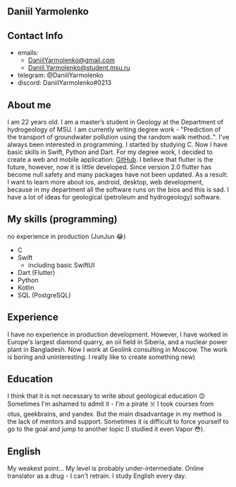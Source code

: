 ## Daniil Yarmolenko

## Contact Info

* emails: 
  * DaniilYarmolenko@gmail.com
  * Daniil.Yarmolenko@student.msu.ru
* telegram: @DaniilYarmolenko
* discord: DaniilYarmolenko#0213

## About me
  I am 22 years old. I am a master’s student in Geology at the Department of hydrogeology of MSU. I am currently writing degree work - "Prediction of the transport of groundwater pollution using the random walk method..". I've always been interested in programming. I started by studying C. Now I have basic skills in Swift, Python and Dart. For my degree work, I decided to create a web and mobile application: [GitHub](https://github.com/DaniilYarmolenko/randomWalk.git).
  I believe that flutter is the future, however, now it is little developed. Since version 2.0 flutter has become null safety and many packages have not been updated.
  As a result: I want to learn more about ios, android, desktop, web development, because in my department all the software runs on the bios and this is sad. 
I have a lot of ideas for geological (petroleum and hydrogeology) software.

## My skills (programming)
no experience in production (JunJun 😂)
* C
* Swift
  * including basic SwiftUI
* Dart (Flutter)
* Python
* Kotlin
* SQL (PostgreSQL)

## Experience
  I have no experience in production development.
  However, I have worked in Europe's largest diamond quarry, an oil field in Siberia, and a nuclear power plant in Bangladesh.
  Now I work at Geolink consulting in Moscow. The work is boring and uninteresting. I really like to create something new)

## Education
  I think that it is not necessary to write about geological education :relieved:
  Sometimes I'm ashamed to admit it - I'm a pirate ☠️ I took courses from otus, geekbrains, and yandex. But the main disadvantage in my method is the lack of mentors and support. Sometimes it is difficult to force yourself to go to the goal and jump to another topic (I studied it even Vapor 😳).

## English
My weakest point... My level is probably under-intermediate. Online translator as a drug - I can't retrain. I study English every day.
